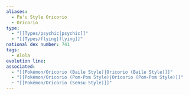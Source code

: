 ```yaml
---
aliases:
  - Pa'u Style Oricorio
  - Oricorio
type:
  - "[[Types/psychic|psychic]]"
  - "[[Types/flying|flying]]"
national dex number: 741
tags:
  - Alola
evolution line: 
associated:
  - "[[Pokémon/Oricorio (Baile Style)|Oricorio (Baile Style)]]"
  - "[[Pokémon/Oricorio (Pom-Pom Style)|Oricorio (Pom-Pom Style)]]"
  - "[[Pokémon/Oricorio (Sensu Style)]]"
---
```

